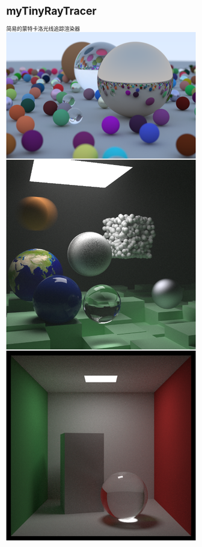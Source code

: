 # myTinyRayTracer
简易的蒙特卡洛光线追踪渲染器
![FinalScene1](https://github.com/MIKETAT/myTinyRayTracer/blob/master/FinalScene1.jpg)
![FinalScene2](https://github.com/MIKETAT/myTinyRayTracer/blob/master/FinalScene2.jpg)
![FinalScene3](https://github.com/MIKETAT/myTinyRayTracer/blob/master/FinalScene3.jpg)
